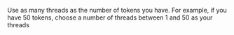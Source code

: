 Use as many threads as the number of tokens you have. For example, if you have 50 tokens, choose a number of threads between 1 and 50 as your threads
